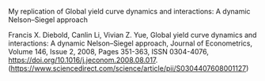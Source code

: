 My replication of Global yield curve dynamics and interactions: A dynamic Nelson–Siegel approach

Francis X. Diebold, Canlin Li, Vivian Z. Yue,
Global yield curve dynamics and interactions: A dynamic Nelson–Siegel approach,
Journal of Econometrics,
Volume 146, Issue 2,
2008,
Pages 351-363,
ISSN 0304-4076,
https://doi.org/10.1016/j.jeconom.2008.08.017.
(https://www.sciencedirect.com/science/article/pii/S0304407608001127)

